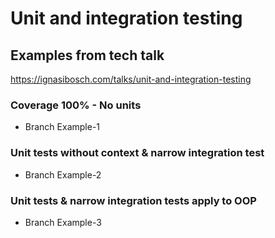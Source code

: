 # Unit and integration testing

## Examples from tech talk

https://ignasibosch.com/talks/unit-and-integration-testing

### Coverage 100% - No units
* Branch Example-1 


### Unit tests without context & narrow integration test 
* Branch Example-2

### Unit tests & narrow integration tests apply to OOP
* Branch Example-3